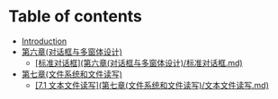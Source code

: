 # Table of contents

* [Introduction](README.md)
* [第六章\(对话框与多窗体设计\)](di-liu-zhang-dui-hua-kuang-yu-duo-chuang-ti-she-ji/README.md)
  * [\[标准对话框\]\(第六章\(对话框与多窗体设计\)/标准对话框.md\)](di-liu-zhang-dui-hua-kuang-yu-duo-chuang-ti-she-ji/biao-zhun-dui-hua-kuang-di-liu-zhang-dui-hua-kuang-yu-duo-chuang-ti-she-ji-biao-zhun-dui-hua-kuang-..md)
* [第七章\(文件系统和文件读写\)](di-qi-zhang-wen-jian-xi-tong-he-wen-jian-du-xie/README.md)
  * [\[7.1 文本文件读写\]\(第七章\(文件系统和文件读写\)/文本文件读写.md\)](di-qi-zhang-wen-jian-xi-tong-he-wen-jian-du-xie/7.1-wen-ben-wen-jian-du-xie-di-qi-zhang-wen-jian-xi-tong-he-wen-jian-du-xie-wen-ben-wen-jian-du-xie.md)

